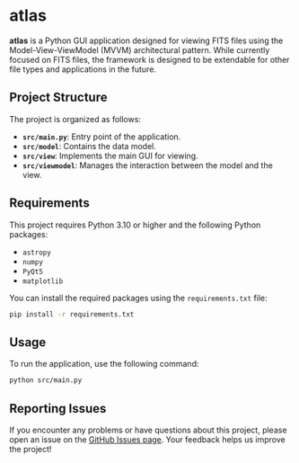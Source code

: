 # atlas

**atlas** is a Python GUI application designed for viewing FITS files using the Model-View-ViewModel (MVVM) architectural pattern. While currently focused on FITS files, the framework is designed to be extendable for other file types and applications in the future.

## Project Structure

The project is organized as follows:

- **`src/main.py`**: Entry point of the application.
- **`src/model`**: Contains the data model.
- **`src/view`**: Implements the main GUI for viewing.
- **`src/viewmodel`**: Manages the interaction between the model and the view.

## Requirements

This project requires Python 3.10 or higher and the following Python packages:

- `astropy`
- `numpy`
- `PyQt5`
- `matplotlib`

You can install the required packages using the `requirements.txt` file:

```sh
pip install -r requirements.txt
```

## Usage

To run the application, use the following command:

```sh
python src/main.py
```

## Reporting Issues

If you encounter any problems or have questions about this project, please open an issue on the [GitHub Issues page](https://github.com/CaltechOpticalObservatories/atlas/issues). Your feedback helps us improve the project!
